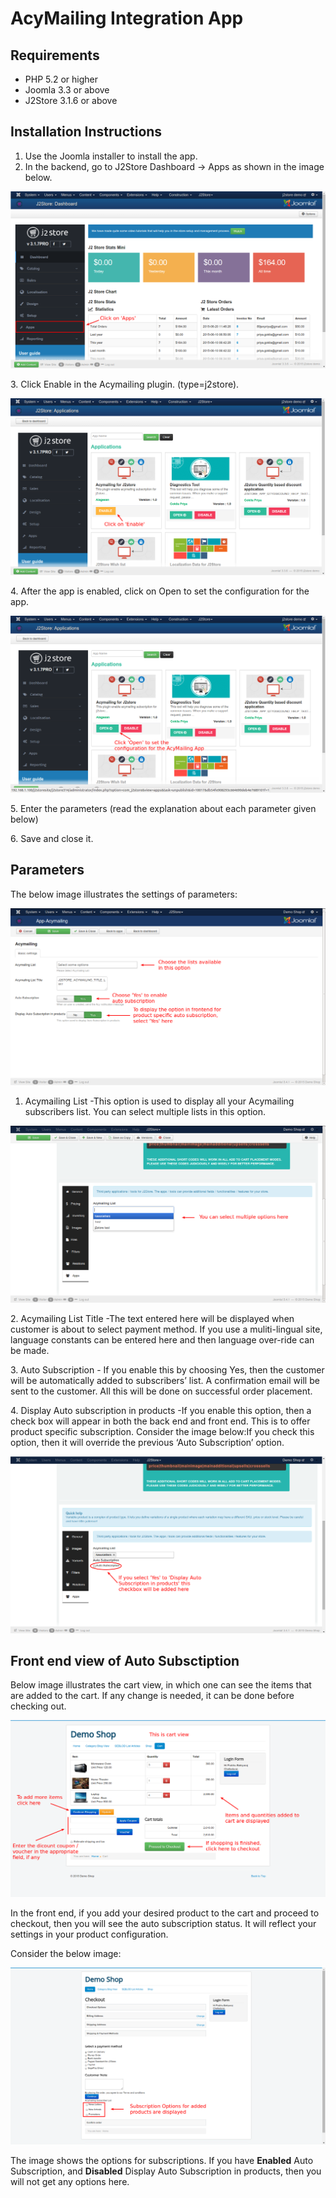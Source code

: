 # AcyMailing Integration App

## Requirements <a href="#requirements" id="requirements"></a>

* PHP 5.2 or higher
* Joomla 3.3 or above
* J2Store 3.1.6 or above

## Installation Instructions <a href="#installation-instructions" id="installation-instructions"></a>

1. Use the Joomla installer to install the app.
2. In the backend, go to J2Store Dashboard -> Apps as shown in the image below.

![ai01](https://raw.githubusercontent.com/j2store/doc-images/master/apps/acymailing-integration-app/am1.png)

3\. Click Enable in the Acymailing plugin. (type=j2store).

&#x20;

![ai02](https://raw.githubusercontent.com/j2store/doc-images/master/apps/acymailing-integration-app/am2.png)

4\. After the app is enabled, click on Open to set the configuration for the app.

![ai03](https://raw.githubusercontent.com/j2store/doc-images/master/apps/acymailing-integration-app/am3.png)

5\. Enter the parameters (read the explanation about each parameter given below)

6\. Save and close it.

## Parameters <a href="#parameters" id="parameters"></a>

The below image illustrates the settings of parameters:

![ai04](https://raw.githubusercontent.com/j2store/doc-images/master/apps/acymailing-integration-app/am4.png)

1. Acymailing List -This option is used to display all your Acymailing subscribers list. You can select multiple lists in this option.

![ai05](https://raw.githubusercontent.com/j2store/doc-images/master/apps/acymailing-integration-app/am5.png)

2\. Acymailing List Title -The text entered here will be displayed when customer is about to select payment method. If you use a muliti-lingual site, language constants can be entered here and then language over-ride can be made.

3\. Auto Subscription - If you enable this by choosing Yes, then the customer will be automatically added to subscribers’ list. A confirmation email will be sent to the customer. All this will be done on successful order placement.

4\. Display Auto subscription in products -If you enable this option, then a check box will appear in both the back end and front end. This is to offer product specific subscription. Consider the image below:If you check this option, then it will override the previous ‘Auto Subscription’ option.

![ai06](https://raw.githubusercontent.com/j2store/doc-images/master/apps/acymailing-integration-app/am6.png)

## Front end view of Auto Subsctiption <a href="#front-end-view-of-auto-subsctiption" id="front-end-view-of-auto-subsctiption"></a>

Below image illustrates the cart view, in which one can see the items that are added to the cart. If any change is needed, it can be done before checking out.

&#x20;

![ai07](https://raw.githubusercontent.com/j2store/doc-images/master/apps/acymailing-integration-app/am7.png)

In the front end, if you add your desired product to the cart and proceed to checkout, then you will see the auto subscription status. It will reflect your settings in your product configuration.

Consider the below image:

![ai08](https://raw.githubusercontent.com/j2store/doc-images/master/apps/acymailing-integration-app/am8.png)

The image shows the options for subscriptions. If you have **Enabled** Auto Subscription, and **Disabled** Display Auto Subscription in products, then you will not get any options here.
